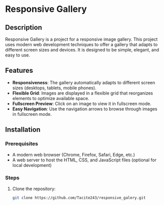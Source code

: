 # Responsive Gallery

## Description

Responsive Gallery is a project for a responsive image gallery. This project uses modern web development techniques to offer a gallery that adapts to different screen sizes and devices. It is designed to be simple, elegant, and easy to use.

## Features

- **Responsiveness**: The gallery automatically adapts to different screen sizes (desktops, tablets, mobile phones).
- **Flexible Grid**: Images are displayed in a flexible grid that reorganizes elements to optimize available space.
- **Fullscreen Preview**: Click on an image to view it in fullscreen mode.
- **Easy Navigation**: Use the navigation arrows to browse through images in fullscreen mode.


## Installation

### Prerequisites

- A modern web browser (Chrome, Firefox, Safari, Edge, etc.)
- A web server to host the HTML, CSS, and JavaScript files (optional for local development)

### Steps

1. Clone the repository:

   ```bash
   git clone https://github.com/Tacite243/responsive_galery.git
